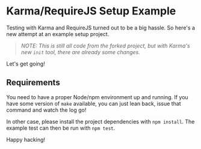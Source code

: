 Karma/RequireJS Setup Example
=============================

Testing with Karma and RequireJS turned out to be a big hassle. So here's a new
attempt at an example setup project.

> _NOTE: This is still all code from the forked project, but with Karma's new
         `init` tool, there are already some changes._

Let's get going!

## Requirements

You need to have a proper Node/npm environment up and running. If you have some
version of `make` available, you can just lean back, issue that command and
watch the log go!

In other case, please install the project dependencies with `npm install`. The
example test can then be run with `npm test`.

Happy hacking!

